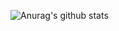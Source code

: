 ![Anurag's github stats](https://github-readme-stats.vercel.app/api?username=SIA-tfwang&count_private=true&show_icons=true&bg_color=ffffff,a9a9a9,ff0000&icon_color=191970&text_color=0000ff)
